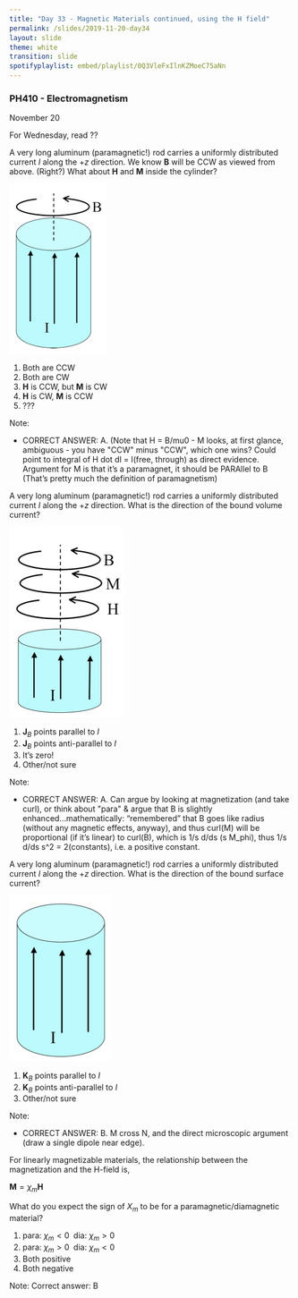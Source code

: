 ```yaml
---
title: "Day 33 - Magnetic Materials continued, using the H field"
permalink: /slides/2019-11-20-day34
layout: slide
theme: white
transition: slide
spotifyplaylist: embed/playlist/0Q3VleFxIlnKZMoeC75aNn
---
```


<section data-markdown="">

### PH410 - Electromagnetism

November 20

For Wednesday, read ??
</section>

<!--
<section data-markdown>

A very long aluminum (paramagnetic!) rod carries a uniformly distributed current $I$ along the $+z$ direction.
What is the direction of the bound volume current?
![alt text](../images/d33-Al_rod_example_current_shown.png "Logo Title Text 1")

1. $\mathbf{J}_B$ points parallel to $I$
2. $\mathbf{J}_B$ points anti-parallel to $I$
3. It’s zero!
4. Other/not sure

Note:
* CORRECT ANSWER: A. Can argue by looking at magnetization (and take curl), or think about "para" & argue that B is slightly enhanced...mathematically:  “remembered” that B goes like radius (without any magnetic effects, anyway), and thus curl(M) will be proportional (if it’s linear) to curl(B), which is 1/s d/ds (s M_phi), thus 1/s d/ds s^2 = 2(constants), i.e. a positive constant. 


</section>
-->
<section data-markdown>

A very long aluminum (paramagnetic!) rod carries a uniformly distributed current $I$ along the $+z$ direction. We know $\mathbf{B}$ will be CCW as viewed from above. (Right?) What about $\mathbf{H}$ and $\mathbf{M}$ inside the cylinder?

![alt text](../images/d33-Al_rod_example_B_shown.png "Logo Title Text 1")

1. Both are CCW
2. Both are CW
3. $\mathbf{H}$ is CCW, but $\mathbf{M}$ is CW
4. $\mathbf{H}$ is CW, $\mathbf{M}$ is CCW
5. ???

Note:
* CORRECT ANSWER: A. (Note that H = B/mu0 - M looks, at first glance, ambiguous - you have "CCW" minus "CCW", which one wins? Could point to integral of H dot dl = I(free, through) as direct evidence. Argument for M is that it’s a paramagnet, it should be PARAllel to B (That’s pretty much the definition of paramagnetism) 

</section>

<section data-markdown>

A very long aluminum (paramagnetic!) rod carries a uniformly distributed current $I$ along the $+z$ direction. What is the direction of the bound volume current?

![alt text](../images/d33-Al_rod_example_HBM_shown.png "Logo Title Text 1")




1. $\mathbf{J}_B$ points parallel to $I$
2. $\mathbf{J}_B$ points anti-parallel to $I$
3. It’s zero!
4. Other/not sure

Note:
* CORRECT ANSWER: A. Can argue by looking at magnetization (and take curl), or think about "para" & argue that B is slightly enhanced...mathematically:  “remembered” that B goes like radius (without any magnetic effects, anyway), and thus curl(M) will be proportional (if it’s linear) to curl(B), which is 1/s d/ds (s M_phi), thus 1/s d/ds s^2 = 2(constants), i.e. a positive constant. 

</section>

<section data-markdown>

A very long aluminum (paramagnetic!) rod carries a uniformly distributed current $I$ along the $+z$ direction. What is the direction of the bound surface current?

![alt text](../images/d33-Al_rod_example_current_shown.png "Logo Title Text 1")



1. $\mathbf{K}_B$ points parallel to $I$
2. $\mathbf{K}_B$ points anti-parallel to $I$
3. Other/not sure

Note:
* CORRECT ANSWER: B.  M cross N, and  the direct microscopic argument (draw a single dipole near edge).
</section>

<section data-markdown>

For linearly magnetizable materials, the relationship between the magnetization and the H-field is,

$\mathbf{M} = \chi_m \mathbf{H}$

What do you expect the sign of $X_m$ to be for a paramagnetic/diamagnetic material?

1. para: $\chi_m<0 \;$ dia: $\chi_m>0$
2. para: $\chi_m>0 \;$ dia: $\chi_m<0$
3. Both positive
4. Both negative

Note:
Correct answer: B

</section>

